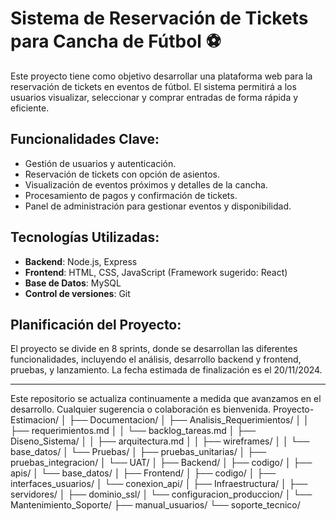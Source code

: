 # Sistema de Reservación de Tickets para Cancha de Fútbol ⚽️

Este proyecto tiene como objetivo desarrollar una plataforma web para la reservación de tickets en eventos de fútbol. El sistema permitirá a los usuarios visualizar, seleccionar y comprar entradas de forma rápida y eficiente.

## Funcionalidades Clave:
- Gestión de usuarios y autenticación.
- Reservación de tickets con opción de asientos.
- Visualización de eventos próximos y detalles de la cancha.
- Procesamiento de pagos y confirmación de tickets.
- Panel de administración para gestionar eventos y disponibilidad.

## Tecnologías Utilizadas:
- **Backend**: Node.js, Express
- **Frontend**: HTML, CSS, JavaScript (Framework sugerido: React)
- **Base de Datos**: MySQL
- **Control de versiones**: Git

## Planificación del Proyecto:
El proyecto se divide en 8 sprints, donde se desarrollan las diferentes funcionalidades, incluyendo el análisis, desarrollo backend y frontend, pruebas, y lanzamiento. La fecha estimada de finalización es el 20/11/2024.

---

Este repositorio se actualiza continuamente a medida que avanzamos en el desarrollo. Cualquier sugerencia o colaboración es bienvenida.
Proyecto-Estimacion/
│
├── Documentacion/
│   ├── Analisis_Requerimientos/
│   │   ├── requerimientos.md
│   │   └── backlog_tareas.md
│   ├── Diseno_Sistema/
│   │   ├── arquitectura.md
│   │   ├── wireframes/
│   │   └── base_datos/
│   └── Pruebas/
│       ├── pruebas_unitarias/
│       ├── pruebas_integracion/
│       └── UAT/
│
├── Backend/
│   ├── codigo/
│   ├── apis/
│   └── base_datos/
│
├── Frontend/
│   ├── codigo/
│   ├── interfaces_usuarios/
│   └── conexion_api/
│
├── Infraestructura/
│   ├── servidores/
│   ├── dominio_ssl/
│   └── configuracion_produccion/
│
└── Mantenimiento_Soporte/
    ├── manual_usuarios/
    └── soporte_tecnico/
